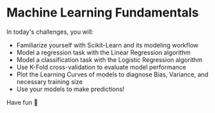 # Machine Learning Fundamentals

In today's challenges, you will:

- Familiarize yourself with Scikit-Learn and its modeling workflow
- Model a regression task with the Linear Regression algorithm
- Model a classification task with the Logistic Regression algorithm
- Use K-Fold cross-validation to evaluate model performance
- Plot the Learning Curves of models to diagnose Bias, Variance, and necessary training size
- Use your models to make predictions!

Have fun 🚀
